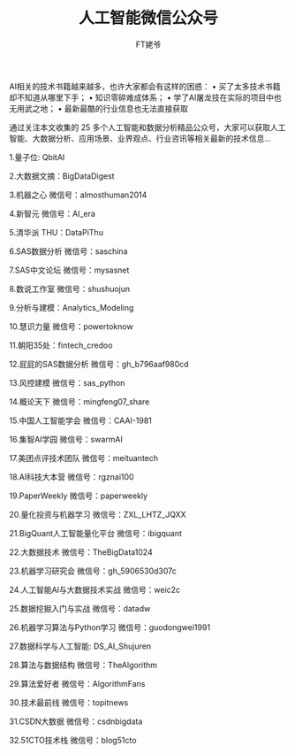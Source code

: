 ﻿---
layout: post
title: 人工智能微信公众号
author: FT姥爷
tags: [tag1 tag2]
comments: true
excerpt: 
category:
- 其它
---

AI相关的技术书籍越来越多，也许大家都会有这样的困惑：
• 买了太多技术书籍却不知道从哪里下手；
• 知识零碎难成体系；
• 学了AI屠龙技在实际的项目中也无用武之地；
• 最新最酷的行业信息也无法直接获取

通过关注本文收集的 25 多个人工智能和数据分析精品公众号，大家可以获取人工智能、大数据分析、应用场景、业界观点、行业咨讯等相关最新的技术信息...

<!--more-->

1.量子位: QbitAI

2.大数据文摘：BigDataDigest

3.机器之心 微信号：almosthuman2014

4.新智元 微信号：AI_era

5.清华派 THU：DataPiThu

6.SAS数据分析 微信号：saschina

7.SAS中文论坛 微信号：mysasnet

8.数说工作室 微信号：shushuojun

9.分析与建模：Analytics_Modeling

10.慧识力量 微信号：powertoknow

11.朝阳35处：fintech_credoo

12.屁屁的SAS数据分析 微信号：gh_b796aaf980cd

13.风控建模 微信号：sas_python

14.概论天下 微信号：mingfeng07_share

15.中国人工智能学会 微信号：CAAI-1981

16.集智AI学园 微信号：swarmAI

17.美团点评技术团队 微信号：meituantech

18.AI科技大本营 微信号：rgznai100

19.PaperWeekly 微信号：paperweekly

20.量化投资与机器学习 微信号：ZXL_LHTZ_JQXX

21.BigQuant人工智能量化平台 微信号：ibigquant

22.大数据技术 微信号：TheBigData1024

23.机器学习研究会 微信号：gh_5906530d307c

24.人工智能AI与大数据技术实战 微信号：weic2c

25.数据挖掘入门与实战 微信号：datadw

26.机器学习算法与Python学习 微信号：guodongwei1991

27.数据科学与人工智能: DS_AI_Shujuren

28.算法与数据结构 微信号：TheAlgorithm

29.算法爱好者 微信号：AlgorithmFans

30.技术最前线 微信号：topitnews

31.CSDN大数据 微信号：csdnbigdata

32.51CTO技术栈 微信号：blog51cto